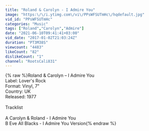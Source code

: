 ```yaml
---
title: "Roland & Carolyn - I Admire You"
image: "https:\/\/i.ytimg.com\/vi\/PPsWFSUTmHc\/hqdefault.jpg"
vid_id: "PPsWFSUTmHc"
categories: "Music"
tags: ["Roland","Carolyn","Admire"]
date: "2021-06-10T09:41:41+03:00"
vid_date: "2017-01-02T21:03:24Z"
duration: "PT3M38S"
viewcount: "4483"
likeCount: "82"
dislikeCount: "1"
channel: "RootsCali831"
---
```

{% raw %}Roland &amp; Carolyn ‎– I Admire You<br />Label: Lover's Rock ‎<br />Format: Vinyl, 7&quot; <br />Country: UK<br />Released: 1977<br /><br />Tracklist<br /><br />A  Carolyn &amp; Roland - I Admire You <br />B  Eve All Blacks - I Admire You Version{% endraw %}
